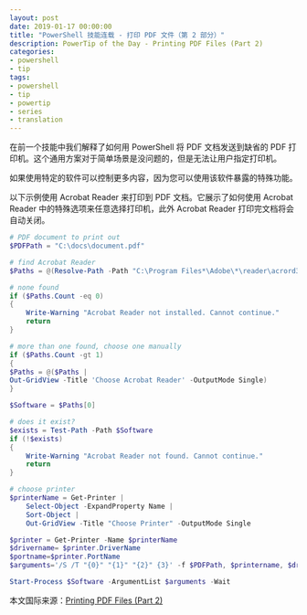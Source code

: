 ```yaml
---
layout: post
date: 2019-01-17 00:00:00
title: "PowerShell 技能连载 - 打印 PDF 文件（第 2 部分）"
description: PowerTip of the Day - Printing PDF Files (Part 2)
categories:
- powershell
- tip
tags:
- powershell
- tip
- powertip
- series
- translation
---
```

在前一个技能中我们解释了如何用 PowerShell 将 PDF 文档发送到缺省的 PDF 打印机。这个通用方案对于简单场景是没问题的，但是无法让用户指定打印机。

如果使用特定的软件可以控制更多内容，因为您可以使用该软件暴露的特殊功能。

以下示例使用 Acrobat Reader 来打印到 PDF 文档。它展示了如何使用 Acrobat Reader 中的特殊选项来任意选择打印机，此外 Acrobat Reader 打印完文档将会自动关闭。

```powershell
# PDF document to print out
$PDFPath = "C:\docs\document.pdf"

# find Acrobat Reader
$Paths = @(Resolve-Path -Path "C:\Program Files*\Adobe\*\reader\acrord32.exe")

# none found
if ($Paths.Count -eq 0)
{
    Write-Warning "Acrobat Reader not installed. Cannot continue."
    return
}

# more than one found, choose one manually
if ($Paths.Count -gt 1)
{
$Paths = @($Paths | 
Out-GridView -Title 'Choose Acrobat Reader' -OutputMode Single)
}

$Software = $Paths[0]

# does it exist?
$exists = Test-Path -Path $Software
if (!$exists)
{
    Write-Warning "Acrobat Reader not found. Cannot continue."
    return
}

# choose printer
$printerName = Get-Printer | 
    Select-Object -ExpandProperty Name | 
    Sort-Object |
    Out-GridView -Title "Choose Printer" -OutputMode Single

$printer = Get-Printer -Name $printerName
$drivername= $printer.DriverName
$portname=$printer.PortName
$arguments='/S /T "{0}" "{1}" "{2}" {3}' -f $PDFPath, $printername, $drivername, $portname

Start-Process $Software -ArgumentList $arguments -Wait
```

<!--more-->
本文国际来源：[Printing PDF Files (Part 2)](https://community.idera.com/database-tools/powershell/powertips/b/tips/posts/printing-pdf-files-part-2)
